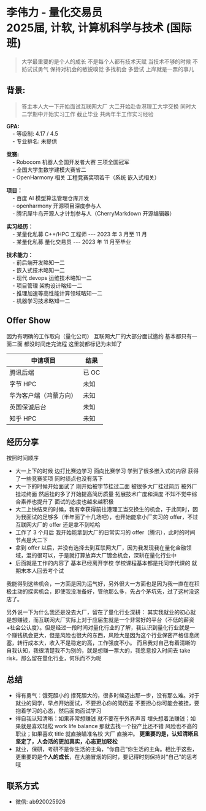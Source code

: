 # 李伟力 - 量化交易员<br>2025届, 计软, 计算机科学与技术 (国际班)

> 大学最重要的是个人的成长 不是每个人都有技术天赋 当技术不够的时候 不妨试试勇气
> 保持对机会的敏锐嗅觉 多找机会 多尝试 上岸就是一票的事儿

## 背景:

> 答主本人大一下开始面试互联网大厂 大二开始赴香港理工大学交换 同时大二学期中开始实习工作 截止毕业 共两年半工作实习经验

**GPA:**<br>
&nbsp;&nbsp;&nbsp;&nbsp;- 等级制: 4.17 / 4.5 <br>
&nbsp;&nbsp;&nbsp;&nbsp;- 专业排名: 未提供 <br>

**竞赛:**<br>
&nbsp;&nbsp;&nbsp;&nbsp;- Robocom 机器人全国开发者大赛 三项全国冠军<br>
&nbsp;&nbsp;&nbsp;&nbsp;- 全国大学生数学建模大赛省二<br>
&nbsp;&nbsp;&nbsp;&nbsp;- OpenHarmony 相关 工程竞赛奖项若干（系统 嵌入式相关）<br>

**项目：**<br>
&nbsp;&nbsp;&nbsp;&nbsp;- 百度 AI 模型算法管理仓库开发<br>
&nbsp;&nbsp;&nbsp;&nbsp;- openharmony 开源项目深度参与人<br>
&nbsp;&nbsp;&nbsp;&nbsp;- 腾讯犀牛鸟开源人才计划参与人（CherryMarkdown 开源编辑器）<br>

**实习经历：**<br>
&nbsp;&nbsp;&nbsp;&nbsp;- 某量化私募 C++/HPC 工程师 --- 2023 年 3 月至 11 月<br>
&nbsp;&nbsp;&nbsp;&nbsp;- 某量化私募 量化交易员 --- 2023 年 11 月至毕业<br>

**技术能力：**<br>
&nbsp;&nbsp;&nbsp;&nbsp;- 前后端开发略知一二<br>
&nbsp;&nbsp;&nbsp;&nbsp;- 嵌入式技术略知一二<br>
&nbsp;&nbsp;&nbsp;&nbsp;- 现代 devops 运维技术略知一二<br>
&nbsp;&nbsp;&nbsp;&nbsp;- 项目管理 架构设计略知一二<br>
&nbsp;&nbsp;&nbsp;&nbsp;- 推理加速等高性能计算领域略知一二<br>
&nbsp;&nbsp;&nbsp;&nbsp;- 机器学习技术略知一二<br>

## Offer Show

因为有明确的工作取向（量化公司） 互联网大厂的大部分面试邀约 基本都只有一面二面 都没时间走完流程 这里就都标记为未知了

| 申请项目               | 结果  |
| --- | --- |
| 腾讯后端               | 已 OC |
| 字节 HPC               | 未知  |
| 华为客户端（鸿蒙方向） | 未知  |
| 英国保诚后台           | 未知  |
| 知乎 HPC               | 未知  |

## 经历分享

按照时间顺序

- 大一上下的时候 边打比赛边学习 面向比赛学习 学到了很多嵌入式的内容 获得了一些竞赛奖项 同时绩点也没有落下
- 大一下的时候开始面试了 刚开始被字节挂过二面 被很多大厂挂过简历 被外厂挂过终面 然后挂的多了开始提高简历质量 拓展技术广度和深度 不知不觉中综合素养也提升了 面试的态度也越来越积极
- 大二上快结束的时候，我有幸获得前往港理工当交换生的机会，于此同时，因为我面试的足够多（半年面了十几场吧），也开始能拿小厂实习的 offer，不过互联网大厂的 offer 还是拿不到哈哈
- 工作了 3 个月后 我开始能拿到大厂的日常实习的 offer（腾讯），此时的时间节点是大二下
- 拿到 offer 以后，并没有选择去到互联网大厂，因为我发现我在量化金融领域，混的很可以，于是就打算放弃大厂镀金机会，深耕在量化行业中
- 后面就是工作的内容了 基本已经离开学校 学校课程基本都是托同学代课的 就期末本人回去考个试

我能得到这些机会，一方面是因为运气好，另外很大一方面也是因为我一直在在积极主动的探索机会，即使我没准备好，管他那么多，先占个茅坑先，过了这村没这店了。

另外说一下为什么我还是没去大厂，留在了量化行业深耕：
其实我就业的初心就是想赚钱，而互联网大厂实际上对于应届生就是一个非常好的平台（不低的薪资+社会公认度）。但是经过一段时间对量化行业的了解，我认识到量化行业就是一个赚钱机会更大，但是风险也很大的东西，风险大是因为这个行业保密严格信息闭塞，转行成本大，收入不是稳定的高，工作强度不小。
而且我对自己有着清晰的自我认知，我很清楚我不为别的，就是想赚一票大的，我愿意投入时间去 take risk，那么留在量化行业，何乐而不为呢

## 总结

- 得有勇气：饿死胆小的 撑死胆大的，很多时候迈出那一步，没有那么难。对于就业的同学，早点开始面试，不要担心你的简历差 不要担心你可能会被挂，要抱着学习的心态，然后面向面试学习
- 得自我认知清晰：如果非常想赚钱 就不要在乎外界声音 埋头想着法赚钱；如果就是喜欢轻松 work life balance 那就去找一个投产比还不错 风险也不高的职业；如果喜欢 title 就直接瞄准名校 大厂 直接冲。<b>
  更重要的是，认知清晰且坚定了，人会活的更加真实，心态更加轻松</b>
- 就业，保研，考研不是你生活的主角，“你自己”你生活的主角。相比于这些，更重要的是<b>个人的成长</b>，在大脑冒烟的同时，要记得时刻保持对“自己”的思考哦

## 联系方式

- 微信: ab920025926
